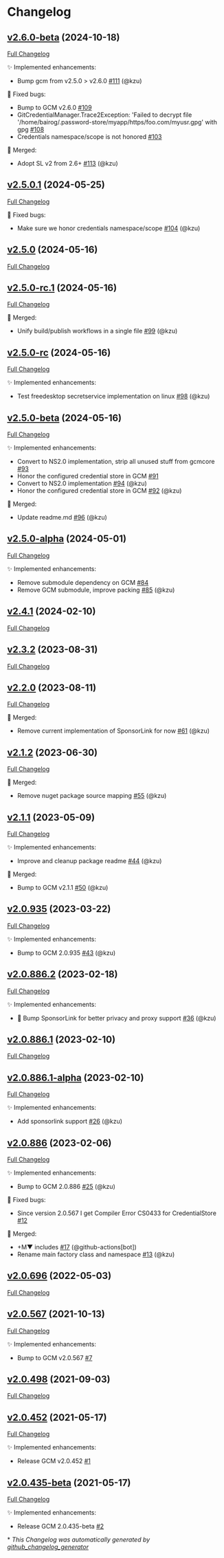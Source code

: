 # Changelog

## [v2.6.0-beta](https://github.com/devlooped/CredentialManager/tree/v2.6.0-beta) (2024-10-18)

[Full Changelog](https://github.com/devlooped/CredentialManager/compare/v2.5.0.1...v2.6.0-beta)

:sparkles: Implemented enhancements:

- Bump gcm from v2.5.0 \> v2.6.0 [\#111](https://github.com/devlooped/CredentialManager/pull/111) (@kzu)

:bug: Fixed bugs:

- Bump to GCM v2.6.0 [\#109](https://github.com/devlooped/CredentialManager/issues/109)
- GitCredentialManager.Trace2Exception: 'Failed to decrypt file '/home/bairog/.password-store/myapp/https/foo.com/myusr.gpg' with gpg [\#108](https://github.com/devlooped/CredentialManager/issues/108)
- Credentials namespace/scope is not honored [\#103](https://github.com/devlooped/CredentialManager/issues/103)

:twisted_rightwards_arrows: Merged:

- Adopt SL v2 from 2.6+ [\#113](https://github.com/devlooped/CredentialManager/pull/113) (@kzu)

## [v2.5.0.1](https://github.com/devlooped/CredentialManager/tree/v2.5.0.1) (2024-05-25)

[Full Changelog](https://github.com/devlooped/CredentialManager/compare/v2.5.0...v2.5.0.1)

:bug: Fixed bugs:

- Make sure we honor credentials namespace/scope [\#104](https://github.com/devlooped/CredentialManager/pull/104) (@kzu)

## [v2.5.0](https://github.com/devlooped/CredentialManager/tree/v2.5.0) (2024-05-16)

[Full Changelog](https://github.com/devlooped/CredentialManager/compare/v2.5.0-rc.1...v2.5.0)

## [v2.5.0-rc.1](https://github.com/devlooped/CredentialManager/tree/v2.5.0-rc.1) (2024-05-16)

[Full Changelog](https://github.com/devlooped/CredentialManager/compare/v2.5.0-rc...v2.5.0-rc.1)

:twisted_rightwards_arrows: Merged:

- Unify build/publish workflows in a single file [\#99](https://github.com/devlooped/CredentialManager/pull/99) (@kzu)

## [v2.5.0-rc](https://github.com/devlooped/CredentialManager/tree/v2.5.0-rc) (2024-05-16)

[Full Changelog](https://github.com/devlooped/CredentialManager/compare/v2.5.0-beta...v2.5.0-rc)

:sparkles: Implemented enhancements:

- Test freedesktop secretservice implementation on linux [\#98](https://github.com/devlooped/CredentialManager/pull/98) (@kzu)

## [v2.5.0-beta](https://github.com/devlooped/CredentialManager/tree/v2.5.0-beta) (2024-05-16)

[Full Changelog](https://github.com/devlooped/CredentialManager/compare/v2.5.0-alpha...v2.5.0-beta)

:sparkles: Implemented enhancements:

- Convert to NS2.0 implementation, strip all unused stuff from gcmcore [\#93](https://github.com/devlooped/CredentialManager/issues/93)
- Honor the configured credential store in GCM  [\#91](https://github.com/devlooped/CredentialManager/issues/91)
- Convert to NS2.0 implementation [\#94](https://github.com/devlooped/CredentialManager/pull/94) (@kzu)
- Honor the configured credential store in GCM [\#92](https://github.com/devlooped/CredentialManager/pull/92) (@kzu)

:twisted_rightwards_arrows: Merged:

- Update readme.md [\#96](https://github.com/devlooped/CredentialManager/pull/96) (@kzu)

## [v2.5.0-alpha](https://github.com/devlooped/CredentialManager/tree/v2.5.0-alpha) (2024-05-01)

[Full Changelog](https://github.com/devlooped/CredentialManager/compare/v2.4.1...v2.5.0-alpha)

:sparkles: Implemented enhancements:

- Remove submodule dependency on GCM [\#84](https://github.com/devlooped/CredentialManager/issues/84)
- Remove GCM submodule, improve packing [\#85](https://github.com/devlooped/CredentialManager/pull/85) (@kzu)

## [v2.4.1](https://github.com/devlooped/CredentialManager/tree/v2.4.1) (2024-02-10)

[Full Changelog](https://github.com/devlooped/CredentialManager/compare/v2.3.2...v2.4.1)

## [v2.3.2](https://github.com/devlooped/CredentialManager/tree/v2.3.2) (2023-08-31)

[Full Changelog](https://github.com/devlooped/CredentialManager/compare/v2.2.0...v2.3.2)

## [v2.2.0](https://github.com/devlooped/CredentialManager/tree/v2.2.0) (2023-08-11)

[Full Changelog](https://github.com/devlooped/CredentialManager/compare/v2.1.2...v2.2.0)

:twisted_rightwards_arrows: Merged:

- Remove current implementation of SponsorLink for now [\#61](https://github.com/devlooped/CredentialManager/pull/61) (@kzu)

## [v2.1.2](https://github.com/devlooped/CredentialManager/tree/v2.1.2) (2023-06-30)

[Full Changelog](https://github.com/devlooped/CredentialManager/compare/v2.1.1...v2.1.2)

:twisted_rightwards_arrows: Merged:

- Remove nuget package source mapping [\#55](https://github.com/devlooped/CredentialManager/pull/55) (@kzu)

## [v2.1.1](https://github.com/devlooped/CredentialManager/tree/v2.1.1) (2023-05-09)

[Full Changelog](https://github.com/devlooped/CredentialManager/compare/v2.0.935...v2.1.1)

:sparkles: Implemented enhancements:

- Improve and cleanup package readme [\#44](https://github.com/devlooped/CredentialManager/pull/44) (@kzu)

:twisted_rightwards_arrows: Merged:

- Bump to GCM v2.1.1 [\#50](https://github.com/devlooped/CredentialManager/pull/50) (@kzu)

## [v2.0.935](https://github.com/devlooped/CredentialManager/tree/v2.0.935) (2023-03-22)

[Full Changelog](https://github.com/devlooped/CredentialManager/compare/v2.0.886.2...v2.0.935)

:sparkles: Implemented enhancements:

- Bump to GCM 2.0.935 [\#43](https://github.com/devlooped/CredentialManager/pull/43) (@kzu)

## [v2.0.886.2](https://github.com/devlooped/CredentialManager/tree/v2.0.886.2) (2023-02-18)

[Full Changelog](https://github.com/devlooped/CredentialManager/compare/v2.0.886.1...v2.0.886.2)

:sparkles: Implemented enhancements:

- 💜 Bump SponsorLink for better privacy and proxy support [\#36](https://github.com/devlooped/CredentialManager/pull/36) (@kzu)

## [v2.0.886.1](https://github.com/devlooped/CredentialManager/tree/v2.0.886.1) (2023-02-10)

[Full Changelog](https://github.com/devlooped/CredentialManager/compare/v2.0.886.1-alpha...v2.0.886.1)

## [v2.0.886.1-alpha](https://github.com/devlooped/CredentialManager/tree/v2.0.886.1-alpha) (2023-02-10)

[Full Changelog](https://github.com/devlooped/CredentialManager/compare/v2.0.886...v2.0.886.1-alpha)

:sparkles: Implemented enhancements:

- Add sponsorlink support [\#26](https://github.com/devlooped/CredentialManager/pull/26) (@kzu)

## [v2.0.886](https://github.com/devlooped/CredentialManager/tree/v2.0.886) (2023-02-06)

[Full Changelog](https://github.com/devlooped/CredentialManager/compare/v2.0.696...v2.0.886)

:sparkles: Implemented enhancements:

- Bump to GCM 2.0.886 [\#25](https://github.com/devlooped/CredentialManager/pull/25) (@kzu)

:bug: Fixed bugs:

- Since version 2.0.567 I get Compiler Error CS0433 for CredentialStore [\#12](https://github.com/devlooped/CredentialManager/issues/12)

:twisted_rightwards_arrows: Merged:

- +M▼ includes [\#17](https://github.com/devlooped/CredentialManager/pull/17) (@github-actions[bot])
- Rename main factory class and namespace [\#13](https://github.com/devlooped/CredentialManager/pull/13) (@kzu)

## [v2.0.696](https://github.com/devlooped/CredentialManager/tree/v2.0.696) (2022-05-03)

[Full Changelog](https://github.com/devlooped/CredentialManager/compare/v2.0.567...v2.0.696)

## [v2.0.567](https://github.com/devlooped/CredentialManager/tree/v2.0.567) (2021-10-13)

[Full Changelog](https://github.com/devlooped/CredentialManager/compare/v2.0.498...v2.0.567)

:sparkles: Implemented enhancements:

- Bump to GCM v2.0.567 [\#7](https://github.com/devlooped/CredentialManager/issues/7)

## [v2.0.498](https://github.com/devlooped/CredentialManager/tree/v2.0.498) (2021-09-03)

[Full Changelog](https://github.com/devlooped/CredentialManager/compare/v2.0.452...v2.0.498)

## [v2.0.452](https://github.com/devlooped/CredentialManager/tree/v2.0.452) (2021-05-17)

[Full Changelog](https://github.com/devlooped/CredentialManager/compare/v2.0.435-beta...v2.0.452)

:sparkles: Implemented enhancements:

- Release GCM v2.0.452 [\#1](https://github.com/devlooped/CredentialManager/issues/1)

## [v2.0.435-beta](https://github.com/devlooped/CredentialManager/tree/v2.0.435-beta) (2021-05-17)

[Full Changelog](https://github.com/devlooped/CredentialManager/compare/c693dc0279647d858c11e134201fe75a739f0cdf...v2.0.435-beta)

:sparkles: Implemented enhancements:

- Release GCM 2.0.435-beta [\#2](https://github.com/devlooped/CredentialManager/issues/2)



\* *This Changelog was automatically generated by [github_changelog_generator](https://github.com/github-changelog-generator/github-changelog-generator)*
